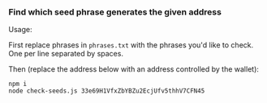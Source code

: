 ### Find which seed phrase generates the given address

Usage:

First replace phrases in `phrases.txt` with the phrases you'd like to check. One per line separated by spaces.

Then (replace the address below with an address controlled by the wallet):
```
npm i
node check-seeds.js 33e69H1VfxZbYBZu2EcjUfv5thhV7CFN45
```